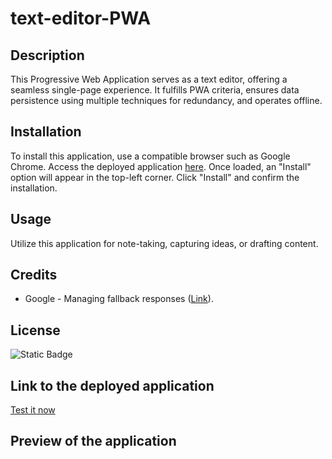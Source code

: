 # text-editor-PWA

## Description

This Progressive Web Application serves as a text editor, offering a seamless single-page experience. It fulfills PWA criteria, ensures data persistence using multiple techniques for redundancy, and operates offline.


## Installation

To install this application, use a compatible browser such as Google Chrome. Access the deployed application [here](https://text-editor-pwa.onrender.com). Once loaded, an "Install" option will appear in the top-left corner. Click "Install" and confirm the installation.

## Usage

Utilize this application for note-taking, capturing ideas, or drafting content.

## Credits

- Google - Managing fallback responses ([Link](https://developer.chrome.com/docs/workbox/managing-fallback-responses/)).

## License

![Static Badge](https://img.shields.io/badge/MIT_Licence-blue)

## Link to the deployed application

[Test it now](https://text-editor-pwa.onrender.com)

## Preview of the application
